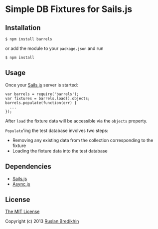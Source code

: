 # Simple DB Fixtures for Sails.js

## Installation

`$ npm install barrels`

or add the module to your `package.json` and run

`$ npm install`

## Usage

Once your [Sails.js](http://sailsjs.org/) server is started:

    var barrels = require('barrels');
    var fixtures = barrels.load().objects;
    barrels.populate(function(err) {
      ...
    });

After `load` the fixture data will be accessible via the `objects` property.

`Populate`'ing the test database involves two steps:

* Removing any existing data from the collection corresponding to the fixture
* Loading the fixture data into the test database

## Dependencies

* [Sails.js](http://sailsjs.org/)
* [Async.js](https://github.com/caolan/async)

## License

[The MIT License](http://opensource.org/licenses/MIT)

Copyright (c) 2013 [Ruslan Bredikhin](http://ruslanbredikhin.com/)
